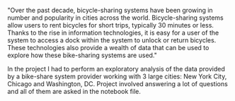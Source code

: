 "Over the past decade, bicycle-sharing systems have been growing in number and popularity in cities across the world. Bicycle-sharing systems allow users to rent bicycles for short trips, typically 30 minutes or less. Thanks to the rise in information technologies, it is easy for a user of the system to access a dock within the system to unlock or return bicycles. These technologies also provide a wealth of data that can be used to explore how these bike-sharing systems are used."


In the project I had to perform an exploratory analysis of the data provided by a bike-share system provider working with 3 large cities: New York City, Chicago and Washington, DC. Project involved answering a lot of questions and all of them are asked in the notebook file.
